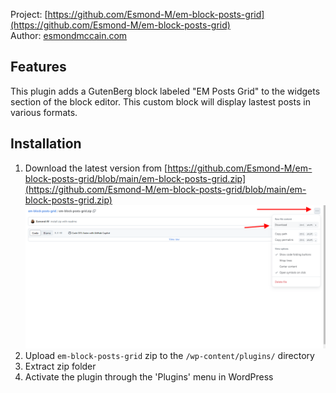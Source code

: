 Project: [https://github.com/Esmond-M/em-block-posts-grid](https://github.com/Esmond-M/em-block-posts-grid)<br>
Author: [esmondmccain.com](https://esmondmccain.com/)

## Features
This plugin adds a GutenBerg block labeled "EM Posts Grid" to the widgets section of the block editor. This custom block will display lastest posts in various formats.
## Installation

1. Download the latest version from [https://github.com/Esmond-M/em-block-posts-grid/blob/main/em-block-posts-grid.zip](https://github.com/Esmond-M/em-block-posts-grid/blob/main/em-block-posts-grid.zip)
![Alt text](/docs/download-button.png "download button")
2. Upload `em-block-posts-grid` zip to the `/wp-content/plugins/` directory
3. Extract zip folder
4. Activate the plugin through the 'Plugins' menu in WordPress


